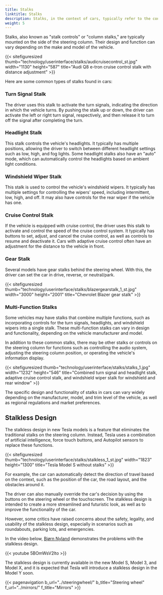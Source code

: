 ```yaml
---
title: Stalks
linktitle: Stalks
description: Stalks, in the context of cars, typically refer to the control switches or levers on the steering column, which drivers use to operate various vehicle functions without taking their hands off the steering wheel.
weight: 5
---
```

<!-- markdownlint-disable MD033 -->

Stalks, also known as "stalk controls" or "column stalks," are typically mounted on the side of the steering column. Their design and function can vary depending on the make and model of the vehicle.

{{< sitefiguresized thumb="technology/userinterface/stalks/audicruisecontrol_st.jpg" width="1130" height="587" title="Audi Q8 e-tron cruise control stalk with distance adjustment" >}}

Here are some common types of stalks found in cars:

### Turn Signal Stalk

The driver uses this stalk to activate the turn signals, indicating the direction in which the vehicle turns. By pushing the stalk up or down, the driver can activate the left or right turn signal, respectively, and then release it to turn off the signal after completing the turn.

### Headlight Stalk

This stalk controls the vehicle's headlights. It typically has multiple positions, allowing the driver to switch between different headlight settings such as low, high, and fog lights. Some headlight stalks also have an "auto" mode, which can automatically control the headlights based on ambient light conditions.

### Windshield Wiper Stalk

This stalk is used to control the vehicle's windshield wipers. It typically has multiple settings for controlling the wipers' speed, including intermittent, low, high, and off. It may also have controls for the rear wiper if the vehicle has one.

### Cruise Control Stalk

If the vehicle is equipped with cruise control, the driver uses this stalk to activate and control the speed of the cruise control system. It typically has buttons to set, adjust, and cancel the cruise control, as well as controls to resume and deactivate it. Cars with adaptive cruise control often have an adjustment for the distance to the vehicle in front.

### Gear Stalk

Several models have gear stalks behind the steering wheel. With this, the driver can set the car in drive, reverse, or neutral/park.

{{< sitefiguresized thumb="technology/userinterface/stalks/blazergearstalk_1_st.jpg" width="3000" height="2001" title="Chevrolet Blazer gear stalk" >}}

### Multi-Function Stalks

Some vehicles may have stalks that combine multiple functions, such as incorporating controls for the turn signals, headlights, and windshield wipers into a single stalk. These multi-function stalks can vary in design and functionality, depending on the vehicle manufacturer and model.

In addition to these common stalks, there may be other stalks or controls on the steering column for functions such as controlling the audio system, adjusting the steering column position, or operating the vehicle's information display.

{{< sitefiguresized thumb="technology/userinterface/stalks/stalks_1.jpg" width="1232" height="546" title="Combined turn signal and headlight stalk, adaptive cruise control stalk, and windshield wiper stalk for windshield and rear window" >}}

The specific design and functionality of stalks in cars can vary widely depending on the manufacturer, model, and trim level of the vehicle, as well as regional regulations and market preferences.

## Stalkless Design

The stalkless design in new Tesla models is a feature that eliminates the traditional stalks on the steering column. Instead, Tesla uses a combination of artificial intelligence, force touch buttons, and Autopilot sensors to replace these functions.

{{< sitefiguresized thumb="technology/userinterface/stalks/stalkless_1_st.jpg" width="1823" height="1300" title="Tesla Model S without stalks" >}}

For example, the car can automatically detect the direction of travel based on the context, such as the position of the car, the road layout, and the obstacles around it.

The driver can also manually override the car's decision by using the buttons on the steering wheel or the touchscreen. The stalkless design is intended to create a more streamlined and futuristic look, as well as to improve the functionality of the car.

However, some critics have raised concerns about the safety, legality, and usability of the stalkless design, especially in scenarios such as roundabouts, parking lots, and emergencies.

In the video below, [Bjørn Nyland](../../../guides/evreviewers/#bjørn-nyland) demonstrates the problems with the stalkless design.

{{< youtube 5BOmWsV2lto >}}

The stalkless design is currently available in the new Model S, Model 3, and Model X, and it is expected that Tesla will introduce a stalkless design in the Model Y soon.

{{< pagenavigation b_url="../steeringwheel/" b_title="Steering wheel" f_url="../mirrors/" f_title="Mirrors" >}}